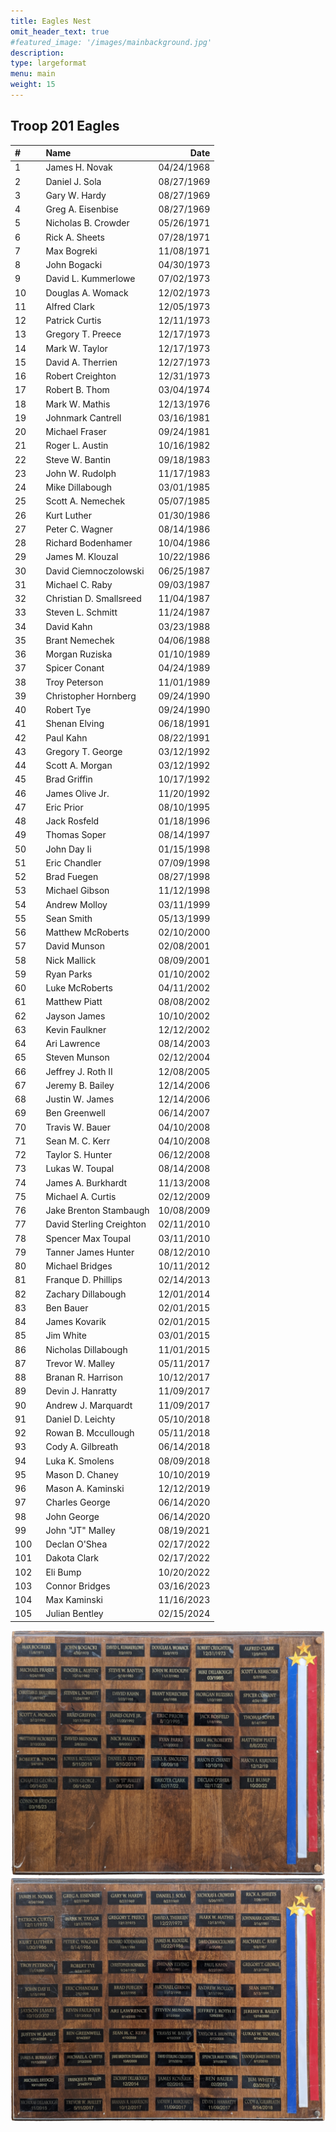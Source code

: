 ```yaml
---
title: Eagles Nest
omit_header_text: true
#featured_image: '/images/mainbackground.jpg'
description:
type: largeformat
menu: main
weight: 15
---
```


## Troop 201 Eagles

<!-- cSpell:disable -->


| # &nbsp;&nbsp;&nbsp;&nbsp;&nbsp;&nbsp; | Name &nbsp;&nbsp;&nbsp;&nbsp;&nbsp;&nbsp;&nbsp;&nbsp;&nbsp; |       Date |
| :------------------------------------- | :---------------------------------------------------------- | ---------: |
| 1                                      | James H. Novak                                              | 04/24/1968 |
| 2                                      | Daniel J. Sola                                              | 08/27/1969 |
| 3                                      | Gary W. Hardy                                               | 08/27/1969 |
| 4                                      | Greg A. Eisenbise                                           | 08/27/1969 |
| 5                                      | Nicholas B. Crowder                                         | 05/26/1971 |
| 6                                      | Rick A. Sheets                                              | 07/28/1971 |
| 7                                      | Max Bogreki                                                 | 11/08/1971 |
| 8                                      | John Bogacki                                                | 04/30/1973 |
| 9                                      | David L. Kummerlowe                                         | 07/02/1973 |
| 10                                     | Douglas A. Womack                                           | 12/02/1973 |
| 11                                     | Alfred Clark                                                | 12/05/1973 |
| 12                                     | Patrick Curtis                                              | 12/11/1973 |
| 13                                     | Gregory T. Preece                                           | 12/17/1973 |
| 14                                     | Mark W. Taylor                                              | 12/17/1973 |
| 15                                     | David A. Therrien                                           | 12/27/1973 |
| 16                                     | Robert Creighton                                            | 12/31/1973 |
| 17                                     | Robert B. Thom                                              | 03/04/1974 |
| 18                                     | Mark W. Mathis                                              | 12/13/1976 |
| 19                                     | Johnmark Cantrell                                           | 03/16/1981 |
| 20                                     | Michael Fraser                                              | 09/24/1981 |
| 21                                     | Roger L. Austin                                             | 10/16/1982 |
| 22                                     | Steve W. Bantin                                             | 09/18/1983 |
| 23                                     | John W. Rudolph                                             | 11/17/1983 |
| 24                                     | Mike Dillabough                                             | 03/01/1985 |
| 25                                     | Scott A. Nemechek                                           | 05/07/1985 |
| 26                                     | Kurt Luther                                                 | 01/30/1986 |
| 27                                     | Peter C. Wagner                                             | 08/14/1986 |
| 28                                     | Richard Bodenhamer                                          | 10/04/1986 |
| 29                                     | James M. Klouzal                                            | 10/22/1986 |
| 30                                     | David Ciemnoczolowski                                       | 06/25/1987 |
| 31                                     | Michael C. Raby                                             | 09/03/1987 |
| 32                                     | Christian D. Smallsreed                                     | 11/04/1987 |
| 33                                     | Steven L. Schmitt                                           | 11/24/1987 |
| 34                                     | David Kahn                                                  | 03/23/1988 |
| 35                                     | Brant Nemechek                                              | 04/06/1988 |
| 36                                     | Morgan Ruziska                                              | 01/10/1989 |
| 37                                     | Spicer Conant                                               | 04/24/1989 |
| 38                                     | Troy Peterson                                               | 11/01/1989 |
| 39                                     | Christopher Hornberg                                        | 09/24/1990 |
| 40                                     | Robert Tye                                                  | 09/24/1990 |
| 41                                     | Shenan Elving                                               | 06/18/1991 |
| 42                                     | Paul Kahn                                                   | 08/22/1991 |
| 43                                     | Gregory T. George                                           | 03/12/1992 |
| 44                                     | Scott A. Morgan                                             | 03/12/1992 |
| 45                                     | Brad Griffin                                                | 10/17/1992 |
| 46                                     | James Olive Jr.                                             | 11/20/1992 |
| 47                                     | Eric Prior                                                  | 08/10/1995 |
| 48                                     | Jack Rosfeld                                                | 01/18/1996 |
| 49                                     | Thomas Soper                                                | 08/14/1997 |
| 50                                     | John Day Ii                                                 | 01/15/1998 |
| 51                                     | Eric Chandler                                               | 07/09/1998 |
| 52                                     | Brad Fuegen                                                 | 08/27/1998 |
| 53                                     | Michael Gibson                                              | 11/12/1998 |
| 54                                     | Andrew Molloy                                               | 03/11/1999 |
| 55                                     | Sean Smith                                                  | 05/13/1999 |
| 56                                     | Matthew McRoberts                                           | 02/10/2000 |
| 57                                     | David Munson                                                | 02/08/2001 |
| 58                                     | Nick Mallick                                                | 08/09/2001 |
| 59                                     | Ryan Parks                                                  | 01/10/2002 |
| 60                                     | Luke McRoberts                                              | 04/11/2002 |
| 61                                     | Matthew Piatt                                               | 08/08/2002 |
| 62                                     | Jayson James                                                | 10/10/2002 |
| 63                                     | Kevin Faulkner                                              | 12/12/2002 |
| 64                                     | Ari Lawrence                                                | 08/14/2003 |
| 65                                     | Steven Munson                                               | 02/12/2004 |
| 66                                     | Jeffrey J. Roth II                                          | 12/08/2005 |
| 67                                     | Jeremy B. Bailey                                            | 12/14/2006 |
| 68                                     | Justin W. James                                             | 12/14/2006 |
| 69                                     | Ben Greenwell                                               | 06/14/2007 |
| 70                                     | Travis W. Bauer                                             | 04/10/2008 |
| 71                                     | Sean M. C. Kerr                                             | 04/10/2008 |
| 72                                     | Taylor S. Hunter                                            | 06/12/2008 |
| 73                                     | Lukas W. Toupal                                             | 08/14/2008 |
| 74                                     | James A. Burkhardt                                          | 11/13/2008 |
| 75                                     | Michael A. Curtis                                           | 02/12/2009 |
| 76                                     | Jake Brenton Stambaugh                                      | 10/08/2009 |
| 77                                     | David Sterling Creighton                                    | 02/11/2010 |
| 78                                     | Spencer Max Toupal                                          | 03/11/2010 |
| 79                                     | Tanner James Hunter                                         | 08/12/2010 |
| 80                                     | Michael Bridges                                             | 10/11/2012 |
| 81                                     | Franque D. Phillips                                         | 02/14/2013 |
| 82                                     | Zachary Dillabough                                          | 12/01/2014 |
| 83                                     | Ben Bauer                                                   | 02/01/2015 |
| 84                                     | James Kovarik                                               | 02/01/2015 |
| 85                                     | Jim White                                                   | 03/01/2015 |
| 86                                     | Nicholas Dillabough                                         | 11/01/2015 |
| 87                                     | Trevor W. Malley                                            | 05/11/2017 |
| 88                                     | Branan R. Harrison                                          | 10/12/2017 |
| 89                                     | Devin J. Hanratty                                           | 11/09/2017 |
| 90                                     | Andrew J. Marquardt                                         | 11/09/2017 |
| 91                                     | Daniel D. Leichty                                           | 05/10/2018 |
| 92                                     | Rowan B. Mccullough                                         | 05/11/2018 |
| 93                                     | Cody A. Gilbreath                                           | 06/14/2018 |
| 94                                     | Luka K. Smolens                                             | 08/09/2018 |
| 95                                     | Mason D. Chaney                                             | 10/10/2019 |
| 96                                     | Mason A. Kaminski                                           | 12/12/2019 |
| 97                                     | Charles George                                              | 06/14/2020 |
| 98                                     | John George                                                 | 06/14/2020 |
| 99                                     | John "JT" Malley                                            | 08/19/2021 |
| 100                                    | Declan O'Shea                                               | 02/17/2022 |
| 101                                    | Dakota Clark                                                | 02/17/2022 |
| 102                                    | Eli Bump                                                    | 10/20/2022 |
| 103                                    | Connor Bridges                                              | 03/16/2023 |
| 104                                    | Max Kaminski                                                | 11/16/2023 |
| 105                                    | Julian Bentley                                              | 02/15/2024 |

![](/images/eagle_nest_plaque_1.png)
![](/images/eagle_nest_plaque_2.png)
